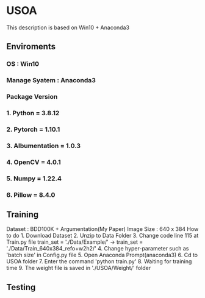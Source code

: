 # USOA

This description is based on Win10 + Anaconda3

##  Enviroments
###  OS : Win10
###  Manage Syatem : Anaconda3
###  Package Version
###    1. Python = 3.8.12
###    2. Pytorch = 1.10.1
###    3. Albumentation = 1.0.3
###    4. OpenCV = 4.0.1
###    5. Numpy = 1.22.4
###    6. Pillow = 8.4.0



## Training 
  Dataset : BDD100K + Argumentation(My Paper)
  Image Size : 640 x 384
  How to do
    1. Download Dataset
    2. Unzip to Data Folder 
    3. Change code line 115 at Train.py file
      train_set = './Data/Example/' -> train_set = './Data/Train_640x384_refo+w2h2/'
    4. Change hyper-parameter such as 'batch size' in Config.py file
    5. Open Anaconda Prompt(anaconda3)
    6. Cd to USOA folder 
    7. Enter the command 'python train.py'
    8. Waiting for training time
    9. The weight file is saved in './USOA/Weight/' folder

## Testing 
